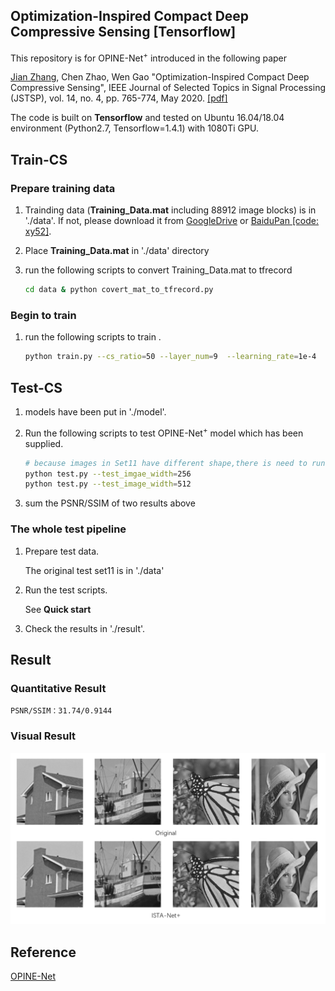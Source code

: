 ## Optimization-Inspired Compact Deep Compressive Sensing [Tensorflow]

This repository is for OPINE-Net<sup>+</sup> introduced in the following paper

[Jian Zhang](http://jianzhang.tech/), Chen Zhao, Wen Gao "Optimization-Inspired Compact Deep Compressive Sensing", IEEE Journal of Selected Topics in Signal Processing (JSTSP), vol. 14, no. 4, pp.  765-774, May 2020. [[pdf]](https://jianzhang.tech/papers/JSTSP2020-OPINE-Net.pdf)

The code is built on **Tensorflow** and tested on Ubuntu 16.04/18.04 environment (Python2.7, Tensorflow=1.4.1) with 1080Ti GPU.

## Train-CS

### Prepare training data

1. Trainding data (**Training_Data.mat** including 88912 image blocks) is in './data'. If not, please download it from [GoogleDrive](https://drive.google.com/file/d/14CKidNsC795vPfxFDXa1FH9QuNJKE3cp/view?usp=sharing) or [BaiduPan [code: xy52]](https://pan.baidu.com/s/1X3pERjCD37YdqQuzKNXejA).

2. Place **Training_Data.mat** in './data' directory

3. run the following scripts to convert Training_Data.mat to tfrecord

   ```bash
   cd data & python covert_mat_to_tfrecord.py
   ```

### Begin to train

1. run the following scripts to train .

   ```bash
   python train.py --cs_ratio=50 --layer_num=9  --learning_rate=1e-4
   ```

## Test-CS

1. models have been put in './model'.

2. Run the following scripts to test OPINE-Net<sup>+</sup> model which has been supplied.

   ```bash
   # because images in Set11 have different shape,there is need to run different shape's scripts and sum the result in the end. 
   python test.py --test_imgae_width=256
   python test.py --test_image_width=512
   ```


3. sum the PSNR/SSIM of two results above

### The whole test pipeline

1. Prepare test data.

   The original test set11 is in './data'

2. Run the test scripts. 

   See **Quick start**

3. Check the results in './result'.

## Result

### Quantitative Result

```
PSNR/SSIM：31.74/0.9144
```

### Visual Result

![visual_result_constrast](./figs/visual_result.png)

## Reference

[OPINE-Net](https://github.com/jianzhangcs/OPINE-Net)